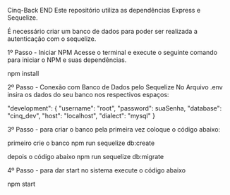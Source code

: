 Cinq-Back END Este repositório utiliza as dependências Express e Sequelize.

É necessário criar um banco de dados para poder ser realizada a autenticação com o sequelize.

1º Passo - Iniciar NPM Acesse o terminal e execute o seguinte comando para iniciar o NPM e suas dependências.

npm install

2º Passo - Conexão com Banco de Dados pelo Sequelize No Arquivo .env insira os dados do seu banco nos respectivos espaços:

"development": {
    "username": "root",
    "password": suaSenha,
    "database": "cinq_dev",
    "host": "localhost",
    "dialect": "mysql"
  }

3º Passo - para criar o banco pela primeira vez coloque o código abaixo:

primeiro crie o banco
npm run sequelize db:create

depois o código abaixo
npm run sequelize db:migrate

4º Passo - para dar start no sistema execute o código abaixo

npm start
